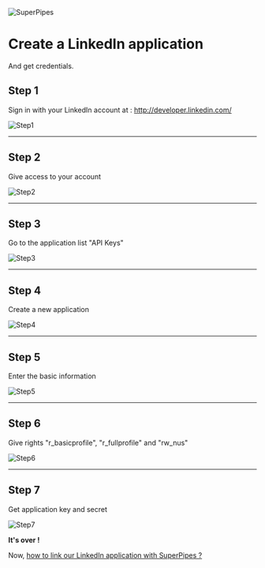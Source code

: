![SuperPipes](https://raw.githubusercontent.com/fabienvauchelles/superpipes/master/docs/images/logo_slogan238.png)


# Create a LinkedIn application

And get credentials.


## Step 1

Sign in with your LinkedIn account at : http://developer.linkedin.com/

![Step1](https://raw.githubusercontent.com/fabienvauchelles/superpipes/master/docs/images/linkedin_signin.png)

---

## Step 2

Give access to your account

![Step2](https://raw.githubusercontent.com/fabienvauchelles/superpipes/master/docs/images/linkedin_access.png)

---

## Step 3

Go to the application list "API Keys"

![Step3](https://raw.githubusercontent.com/fabienvauchelles/superpipes/master/docs/images/linkedin_menu.png)

---

## Step 4

Create a new application

![Step4](https://raw.githubusercontent.com/fabienvauchelles/superpipes/master/docs/images/linkedin_create_app.png)

---

## Step 5

Enter the basic information

![Step5](https://raw.githubusercontent.com/fabienvauchelles/superpipes/master/docs/images/linkedin_info.png)

---

## Step 6

Give rights "r_basicprofile", "r_fullprofile" and "rw_nus"

![Step6](https://raw.githubusercontent.com/fabienvauchelles/superpipes/master/docs/images/linkedin_info2.png)

---

## Step 7

Get application key and secret

![Step7](https://raw.githubusercontent.com/fabienvauchelles/superpipes/master/docs/images/linkedin_credentials.png)


__It's over !__

Now, [how to link our LinkedIn application with SuperPipes ?](Link_LinkedIn_Application.md)
